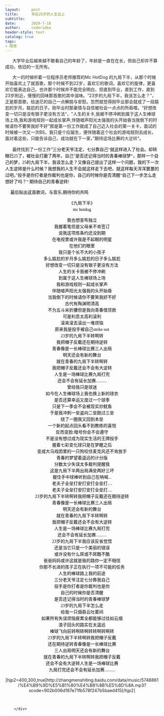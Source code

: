 ```yaml
---
layout:     post
title:      写在25岁的人生边上
subtitle:   
date:       2020-7-18
author:     coderidea
header-style: text
catalog: true
tags:
- 随感
--- 
```

<div class="postBody">
			<div id="cnblogs_post_body" class="blogpost-body"><p>      大学毕业后越来越不敢看自己的年龄了，年龄是一直在在长，但自己却并不算成功，依旧的一无所有。</p>
<p>      大一的时候听着一位程序员老师推荐的Mc HotDog 的九局下半，从那个时候开始喜欢上了就首歌，那个时候不到22岁，喜欢它的歌词，喜欢它的旋律，更喜欢它能表达自己。也许那个时候并不能完全明白，但直到毕业，直到工作，直到23岁附近，慢慢的回味那首歌的其中滋味。“23岁的九局下半，我该怎么走？”，正是那首歌，给迷茫的自己一点解脱与安慰。忽然就觉得刚毕业那会就成了一段尴尬的岁月，尴尬的日子。刚毕业时那豪情与自信被社会一点点的所吞噬。“好想改变一切只是没有银子更没有方法“，"人生的关卡,我被不停冲刷到属于这人生棒球场上场,我和游戏规则一起成长掌声,伴随嘘声阳光太强我的头开始昏当我倒下的时候请你不要笑我好不好"那是第一份工作就成了自己迈入社会的第一关卡，面试的时候被一次又一次BS，我只是个应届生，便伴随着这个社会的游戏规则去成长，面对着这些，只能告诉自己，成功就在下一家，”期待这场比赛的<span style="color:#000000;text-transform:none;text-indent:0px;letter-spacing:normal;word-spacing:0px;border-collapse:separate;" class="Apple-style-span"><span style="color:#323e32;line-height:21px;font-family:simsun;font-size:14px;" class="Apple-style-span">大逆转</span></span>“。</p>
<p>      最终找到了一份工作<span style="color:#000000;">”<span style="text-transform:none;text-indent:0px;letter-spacing:normal;word-spacing:0px;border-collapse:separate;" class="Apple-style-span"><span style="line-height:21px;font-family:simsun;font-size:14px;" class="Apple-style-span">三分老天爷注定，七分靠自己“就这样进入了社会。却转眼已25了，被社会打磨了两年，自己”<span style="text-transform:none;text-indent:0px;letter-spacing:normal;word-spacing:0px;border-collapse:separate;" class="Apple-style-span"><span style="line-height:21px;font-family:simsun;font-size:14px;" class="Apple-style-span">是否还记得当时的青春棒球梦“，那样一个自己的梦，25的九局下半，我该怎么走？又像自己提出了这样一个问题，我的下一次人生逆转是什么时候？我想我的人生不会就这样走下去吧，就这样每天浑浑噩噩的过吧。”投手是你打者是你裁判也是你，自己的时候你是否清醒“自己下一步怎么走想好了吗？“ 期待自己的青春逆转!</span></span></span></span></span></p>
<p><span style="color:#000000;"><span style="text-transform:none;text-indent:0px;letter-spacing:normal;word-spacing:0px;border-collapse:separate;" class="Apple-style-span"><span style="line-height:21px;font-family:simsun;font-size:14px;" class="Apple-style-span"><span style="text-transform:none;text-indent:0px;letter-spacing:normal;word-spacing:0px;border-collapse:separate;" class="Apple-style-span"><span style="line-height:21px;font-family:simsun;font-size:14px;" class="Apple-style-span">     最后贴出这首歌词，与音乐,期待你的共鸣</span></span></span></span></span></p>
<p style="text-align:center;"><span style="color:#000000;"><span style="text-transform:none;text-indent:0px;letter-spacing:normal;word-spacing:0px;border-collapse:separate;" class="Apple-style-span"><span style="line-height:21px;font-family:simsun;font-size:14px;" class="Apple-style-span"><span style="text-transform:none;text-indent:0px;letter-spacing:normal;word-spacing:0px;border-collapse:separate;" class="Apple-style-span"><span style="line-height:21px;font-family:simsun;font-size:14px;" class="Apple-style-span">《九局下半》<br />mc hotdog</span></span></span></span></span></p>
<p style="text-align:center;"><span style="color:#000000;"><span style="text-transform:none;text-indent:0px;letter-spacing:normal;word-spacing:0px;border-collapse:separate;" class="Apple-style-span"><span style="line-height:21px;font-family:simsun;font-size:14px;" class="Apple-style-span"><span style="text-transform:none;text-indent:0px;letter-spacing:normal;word-spacing:0px;border-collapse:separate;" class="Apple-style-span"><span style="line-height:21px;font-family:simsun;font-size:14px;" class="Apple-style-span">我也想宣布独立<br />我握着笔但是父母亲不肯签订<br />说我这项炼条约还没到期<br />在电视里或许我是不起眼的明星<br />在他们的眼里<br />我只是个长不大的小孩子<br />多么尴尬的岁月多么尴尬的日子多么尴尬<br />好想改变一切只是没有银子更没有方法<br />人生的关卡我被不停冲刷<br />到属于这人生棒球场上场<br />我和游戏规则一起成长掌声<br />伴随嘘声阳光太强我的头开始昏<br />当我倒下的时候请你不要笑我好不好<br />古代有陶渊明清高<br />不为五斗米折腰但是我向青春借贷款<br />可是利息太高利滚利<br />滚来滚去滚出一堆烦恼<br />原来我是投手被自己strike out<br />23岁的九局下半转啊转<br />我把帽子反戴还在期待逆转<br />青春像是一长棒球比赛三人出局<br />明天还会有新的舞台<br />就在青春的九局下半转啊转<br />我把帽子反戴还会不会有大逆转<br />人生是一场棒球比赛九局打完<br />还会不会有延长加赛..........<br />曾经我只是球迷<br />如今在人生棒球场上我也换上新的球衣<br />是否还算幸运又度过一个球季<br />只是下一季会不会被现实炒鱿鱼<br />于是我冲刺一垒盗向二垒跑过三垒<br />绕了一圈我又回到本垒<br />一个新的起点回头看不到教练的喜悦<br />反而变脸:暗号你会不会遵守<br />不是没有想过成为现实生活的王牌投手<br />握着七彩变化球只是在梦醒之后<br />变成大马戏团里的一只狗咬住麦克风还不肯放手<br />青春的梦望着遥远的计分版<br />分数太少失误太多裁判提醒我<br />这是九局下半两出局满垒两好三坏<br />握住手中球棒听到自己在呐喊...<br />老夫子全垒打安打安打全垒打....<br />老夫子全垒打安打安打全垒打....<br />23岁的九局下半转啊转我把帽子反戴还在期待逆转<br />青春像是一长棒球比赛三人出局<br />明天还会有新的舞台<br />就在青春的九局下半转啊转<br />我把帽子反戴还会不会有大逆转<br />人生是一场棒球比赛九局打完<br />还会不会有延长加赛..........<br />23岁的九局下半我应该反省觉悟<br />还是当它只是一个美丽的错误<br />或许没有什么屌或不屌酷不酷<br />爸爸妈妈或许这就是我的路你一定不相信<br />你那不长进的孩子正在执行一项不可能的任务<br />人生的棒球路上我的前途<br />三分老天爷注定七分靠我自己<br />投手是你打者是你裁判也是你<br />自己的时候你是否清醒<br />是否还记得当时的青春棒球梦<br />23岁的九局下半怎么走<br />给我一只烟吞云吐雾间<br />如果所有失误烦恼疲累全都能够过往如云烟<br />浪子回头的路实在太遥远<br />棒球飞向前转啊转啊转转啊转啊转<br />23岁的九局下半转啊转我把帽子反戴<br />还在期待逆转青春像是一长棒球比赛<br />三人出局明天还会有新的舞台<br />就在青春的九局下半转啊转我把帽子反戴<br />还会不会有大逆转人生是一场棒球比赛<br />九局打完还会不会有延长加赛..........</span></span></span></span></span></p>
<p style="text-align:center;"><span style="color:#000000;"><span style="text-transform:none;text-indent:0px;letter-spacing:normal;word-spacing:0px;border-collapse:separate;" class="Apple-style-span"><span style="line-height:21px;font-family:simsun;font-size:14px;" class="Apple-style-span"><span style="text-transform:none;text-indent:0px;letter-spacing:normal;word-spacing:0px;border-collapse:separate;" class="Apple-style-span"><span style="line-height:21px;font-family:simsun;font-size:14px;" class="Apple-style-span"></span></span></span></span></span>[hjp2=400,300,true]http://zhangmenshiting.baidu.com/data/music/5748861/%E4%B9%9D%E5%B1%80%E4%B8%8B%E5%8D%8A.mp3?xcode=902b006d187e71fb578f247b5baed415[/hjp2]</p>
<p style="text-align:center;"> </p>


<p></p></div><div id="MySignature"></div>
<div class="clear"></div>
<div id="blog_post_info_block">
<div id="BlogPostCategory"></div>
<div id="EntryTag"></div>
<div id="blog_post_info">
</div>
<div class="clear"></div>
<div id="post_next_prev"></div>
</div>


		</div>